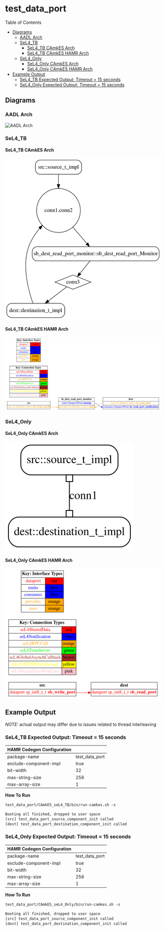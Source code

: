 # test_data_port

 Table of Contents
  * [Diagrams](#diagrams)
    * [AADL Arch](#aadl-arch)
    * [SeL4_TB](#sel4tb)
      * [SeL4_TB CAmkES Arch](#sel4tb-camkes-arch)
      * [SeL4_TB CAmkES HAMR Arch](#sel4tb-camkes-hamr-arch)
    * [SeL4_Only](#sel4only)
      * [SeL4_Only CAmkES Arch](#sel4only-camkes-arch)
      * [SeL4_Only CAmkES HAMR Arch](#sel4only-camkes-hamr-arch)
  * [Example Output](#example-output)
    * [SeL4_TB Expected Output: Timeout = 15 seconds](#sel4tb-expected-output-timeout--15-seconds)
    * [SeL4_Only Expected Output: Timeout = 15 seconds](#sel4only-expected-output-timeout--15-seconds)

## Diagrams
### AADL Arch
![AADL Arch](diagrams/aadl-arch.png)

### SeL4_TB
#### SeL4_TB CAmkES Arch
![SeL4_TB CAmkES Arch](diagrams/CAmkES-arch-SeL4_TB.svg)

#### SeL4_TB CAmkES HAMR Arch
![SeL4_TB CAmkES HAMR Arch](diagrams/CAmkES-HAMR-arch-SeL4_TB.svg)

### SeL4_Only
#### SeL4_Only CAmkES Arch
![SeL4_Only CAmkES Arch](diagrams/CAmkES-arch-SeL4_Only.svg)

#### SeL4_Only CAmkES HAMR Arch
![SeL4_Only CAmkES HAMR Arch](diagrams/CAmkES-HAMR-arch-SeL4_Only.svg)

## Example Output
*NOTE:* actual output may differ due to issues related to thread interleaving
### SeL4_TB Expected Output: Timeout = 15 seconds

  |HAMR Codegen Configuration| |
  |--|--|
  | package-name | test_data_port |
  | exclude-component-impl | true |
  | bit-width | 32 |
  | max-string-size | 256 |
  | max-array-size | 1 |


  **How To Run**
  ```
  test_data_port/CAmkES_seL4_TB/bin/run-camkes.sh -s
  ```

  ```
  Booting all finished, dropped to user space
  [src] test_data_port_source_component_init called
  [dest] test_data_port_destination_component_init called

  ```

### SeL4_Only Expected Output: Timeout = 15 seconds

  |HAMR Codegen Configuration| |
  |--|--|
  | package-name | test_data_port |
  | exclude-component-impl | true |
  | bit-width | 32 |
  | max-string-size | 256 |
  | max-array-size | 1 |


  **How To Run**
  ```
  test_data_port/CAmkES_seL4_Only/bin/run-camkes.sh -s
  ```

  ```
  Booting all finished, dropped to user space
  [src] test_data_port_source_component_init called
  [dest] test_data_port_destination_component_init called

  ```